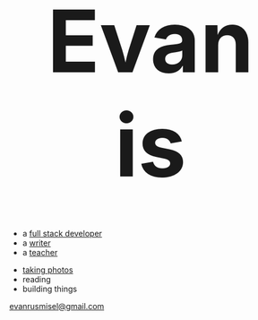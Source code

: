 <header>
	<h1 style="font-size: 16vmin; margin: 1vmin 0">
		Evan is
	</h1>
</header>

* a [full stack developer](https://synecdoche.dev/)
* a [writer](/thoughts)
* a [teacher](https://hendrickscareertek.org/event/front-end-web-development-summer-academies-2020/)

- [taking photos](/photos)
- reading <!-- TODO -->
- building things <!-- TODO -->

[evanrusmisel@gmail.com](mailto:evanrusmisel@gmail.com)

